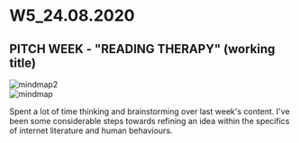 # W5_24.08.2020

## PITCH WEEK - **"READING THERAPY"** (working title)

![mindmap2](https://user-images.githubusercontent.com/68724434/93017225-60102c80-f60a-11ea-8d19-7798be19a35c.png)</br>
![mindmap](https://user-images.githubusercontent.com/68724434/93017226-63a3b380-f60a-11ea-8228-b667c02f15a4.png)</br>

Spent a lot of time thinking and brainstorming over last week's content. I've been some considerable steps towards refining an idea within the specifics of internet literature and human behaviours.
